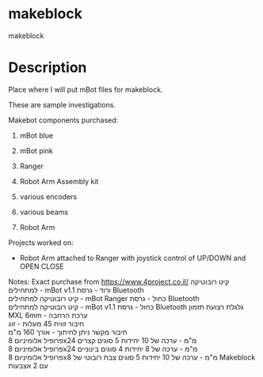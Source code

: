 # makeblock
makeblock

# Description

Place where I will put mBot files for makeblock.

These are sample investigations.

Makebot components purchased:

1. mBot blue
2. mBot pink
3. Ranger
4. Robot Arm Assembly kit

5. various encoders
6. various beams
7. Robot Arm

Projects worked on: 
- Robot Arm attached to Ranger with joystick control of UP/DOWN and OPEN CLOSE

Notes: Exact purchase from https://www.4project.co.il/
קיט רובוטיקה למתחילים - mBot v1.1 ורוד - גרסת Bluetooth 	
קיט רובוטיקה למתחילים - mBot Ranger כחול - גרסת Bluetooth 	
קיט רובוטיקה למתחילים - mBot v1.1 כחול - גרסת Bluetooth
גלגלת רצועת תזמון MXL 6mm - ערכת הרחבה 	
חיבור זווית 45 מעלות - זוג 		
חיבור מקשר ניתן לחיתוך - אורך 160 מ"מ 	
פרופיל אלומיניום 8x24 מ"מ - ערכה של 10 יחידות 5 סוגים קצרים 	
פרופיל אלומיניום 8x24 מ"מ - ערכה של 8 יחידות 4 סוגים בינוניים 	
פרופיל אלומיניום 8x8 מ"מ - ערכה של 10 יחידות 5 סוגים 
צבת רובוטי של Makeblock עם 2 אצבעות

